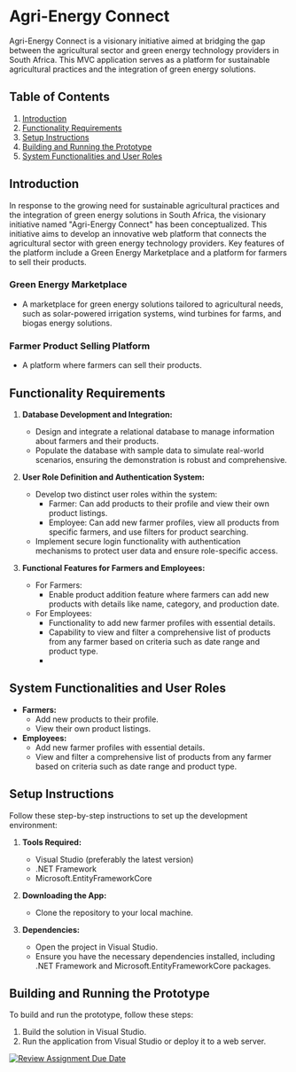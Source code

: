 # Agri-Energy Connect

Agri-Energy Connect is a visionary initiative aimed at bridging the gap between the agricultural sector and green energy technology providers in South Africa. This MVC application serves as a platform for sustainable agricultural practices and the integration of green energy solutions.

## Table of Contents

1. [Introduction](#introduction)
2. [Functionality Requirements](#functionality-requirements)
3. [Setup Instructions](#setup-instructions)
4. [Building and Running the Prototype](#building-and-running-the-prototype)
5. [System Functionalities and User Roles](#system-functionalities-and-user-roles)

## Introduction

In response to the growing need for sustainable agricultural practices and the integration of green energy solutions in South Africa, the visionary initiative named "Agri-Energy Connect" has been conceptualized. This initiative aims to develop an innovative web platform that connects the agricultural sector with green energy technology providers. Key features of the platform include a Green Energy Marketplace and a platform for farmers to sell their products.

### Green Energy Marketplace

- A marketplace for green energy solutions tailored to agricultural needs, such as solar-powered irrigation systems, wind turbines for farms, and biogas energy solutions.

### Farmer Product Selling Platform

- A platform where farmers can sell their products.

## Functionality Requirements

1. **Database Development and Integration:**
   - Design and integrate a relational database to manage information about farmers and their products.
   - Populate the database with sample data to simulate real-world scenarios, ensuring the demonstration is robust and comprehensive.

2. **User Role Definition and Authentication System:**
   - Develop two distinct user roles within the system:
     - Farmer: Can add products to their profile and view their own product listings.
     - Employee: Can add new farmer profiles, view all products from specific farmers, and use filters for product searching.
   - Implement secure login functionality with authentication mechanisms to protect user data and ensure role-specific access.

3. **Functional Features for Farmers and Employees:**
   - For Farmers:
     - Enable product addition feature where farmers can add new products with details like name, category, and production date.
   - For Employees:
     - Functionality to add new farmer profiles with essential details.
     - Capability to view and filter a comprehensive list of products from any farmer based on criteria such as date range and product type.
     - 
## System Functionalities and User Roles

- **Farmers:**
  - Add new products to their profile.
  - View their own product listings.
- **Employees:**
  - Add new farmer profiles with essential details.
  - View and filter a comprehensive list of products from any farmer based on criteria such as date range and product type.

## Setup Instructions

Follow these step-by-step instructions to set up the development environment:

1. **Tools Required:**
   - Visual Studio (preferably the latest version)
   - .NET Framework
   - Microsoft.EntityFrameworkCore

2. **Downloading the App:**
   - Clone the repository to your local machine.

3. **Dependencies:**
   - Open the project in Visual Studio.
   - Ensure you have the necessary dependencies installed, including .NET Framework and Microsoft.EntityFrameworkCore packages.

## Building and Running the Prototype

To build and run the prototype, follow these steps:

1. Build the solution in Visual Studio.
2. Run the application from Visual Studio or deploy it to a web server.





[![Review Assignment Due Date](https://classroom.github.com/assets/deadline-readme-button-24ddc0f5d75046c5622901739e7c5dd533143b0c8e959d652212380cedb1ea36.svg)](https://classroom.github.com/a/Ir1d8loT)
